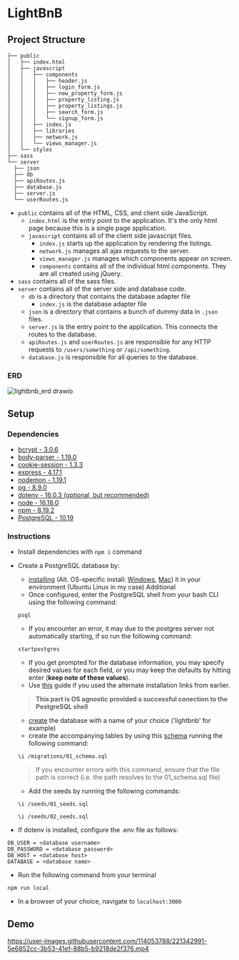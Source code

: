 # LightBnB

## Project Structure

```
├── public
│   ├── index.html
│   ├── javascript
│   │   ├── components 
│   │   │   ├── header.js
│   │   │   ├── login_form.js
│   │   │   ├── new_property_form.js
│   │   │   ├── property_listing.js
│   │   │   ├── property_listings.js
│   │   │   ├── search_form.js
│   │   │   └── signup_form.js
│   │   ├── index.js
│   │   ├── libraries
│   │   ├── network.js
│   │   └── views_manager.js
│   └── styles
├── sass
└── server
  ├── json
  ├── db
  ├── apiRoutes.js
  ├── database.js
  ├── server.js
  └── userRoutes.js
```

* `public` contains all of the HTML, CSS, and client side JavaScript. 
  * `index.html` is the entry point to the application. It's the only html page because this is a single page application.
  * `javascript` contains all of the client side javascript files.
    * `index.js` starts up the application by rendering the listings.
    * `network.js` manages all ajax requests to the server.
    * `views_manager.js` manages which components appear on screen.
    * `components` contains all of the individual html components. They are all created using jQuery.
* `sass` contains all of the sass files. 
* `server` contains all of the server side and database code.
  * `db` is a directory that contains the database adapter file
    * `index.js` is the database adapter file
  * `json` is a directory that contains a bunch of dummy data in `.json` files.
  * `server.js` is the entry point to the application. This connects the routes to the database.
  * `apiRoutes.js` and `userRoutes.js` are responsible for any HTTP requests to `/users/something` or `/api/something`. 
  * `database.js` is responsible for all queries to the database.

### ERD

![lightbnb_erd drawio](https://user-images.githubusercontent.com/114053788/221342969-5b081881-7f7e-49d4-805c-d75368d33f33.png)

## Setup

### Dependencies

- [bcrypt - 3.0.6](https://www.npmjs.com/package/bcrypt)
- [body-parser - 1.19.0](https://www.npmjs.com/package/body-parser)
- [cookie-session - 1.3.3](https://www.npmjs.com/package/cookie-session)
- [express - 4.17.1](https://www.npmjs.com/package/express)
- [nodemon - 1.19.1](https://www.npmjs.com/package/nodemon)
- [pg - 8.9.0](https://www.npmjs.com/package/pg)
- [dotenv - 16.0.3 (optional, but recommended)](https://www.npmjs.com/package/dotenv)
- [node - 16.18.0](https://nodejs.org/en/download/)
- [npm - 8.19.2](https://docs.npmjs.com/downloading-and-installing-node-js-and-npm)
- [PostgreSQL - 10.19](https://www.postgresql.org/)


### Instructions
  
* Install dependencies with `npm i` command 
* Create a PostgreSQL database by:
  - [installing](https://www.postgresql.org/docs/current/tutorial-install.html) (Alt. OS-specific install: [Windows](https://www.postgresqltutorial.com/postgresql-getting-started/install-postgresql/), [Mac](https://www.postgresqltutorial.com/postgresql-getting-started/install-postgresql-macos/)) it in your environment (Ubuntu Linux in my case)
  Additional
  - Once configured, enter the PostgreSQL shell from your bash CLI using the following command:
  ```
  psql
  ```
  - If you encounter an error, it may due to the postgres server not automatically starting, if so run the following command:
  
  ```
  startpostgres
  ```
  
  - If you get prompted for the database information, you may specify desired values for each field, or you may keep the defaults by hitting enter (**keep note of these values**).
  - Use [this](https://www.postgresqltutorial.com/postgresql-getting-started/connect-to-postgresql-database/) guide if you used the alternate installation links from earlier.
  
  > **This part is OS agnostic provided a successful conection to the PostgreSQL shell**
  - [create](https://www.postgresql.org/docs/15/sql-createdatabase.html) the database with a name of your choice ('lightbnb' for example) 
  - create the accompanying tables by using this [schema](/migrations/01_schema.sql) running the following command:
  
  ```
  \i /migrations/01_schema.sql
  ```
  
  >If you encounter errors with this command, ensure that the file path is correct (i.e. the path resolves to the 01_schema.sql file)
  - Add the seeds by running the following commands:
  
  ```
  \i /seeds/01_seeds.sql
  ```
  
  ```
  \i /seeds/02_seeds.sql
  ```
  
* If dotenv is installed, configure the .env file as follows:

```
DB_USER = <database username>
DB_PASSWORD = <database password>
DB_HOST = <database host>
DATABASE = <database name>
```

* Run the following command from your terminal

```
npm run local
```

* In a browser of your choice, navigate to `localhost:3000`

## Demo

https://user-images.githubusercontent.com/114053788/221342991-5e6852cc-3b53-41ef-88b5-b9218de2f376.mp4


